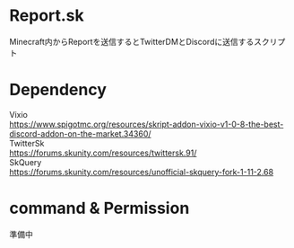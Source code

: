 # Report.sk
Minecraft内からReportを送信するとTwitterDMとDiscordに送信するスクリプト
# Dependency
Vixio  
https://www.spigotmc.org/resources/skript-addon-vixio-v1-0-8-the-best-discord-addon-on-the-market.34360/  
TwitterSk  
https://forums.skunity.com/resources/twittersk.91/  
SkQuery  
https://forums.skunity.com/resources/unofficial-skquery-fork-1-11-2.68
# command & Permission
準備中
